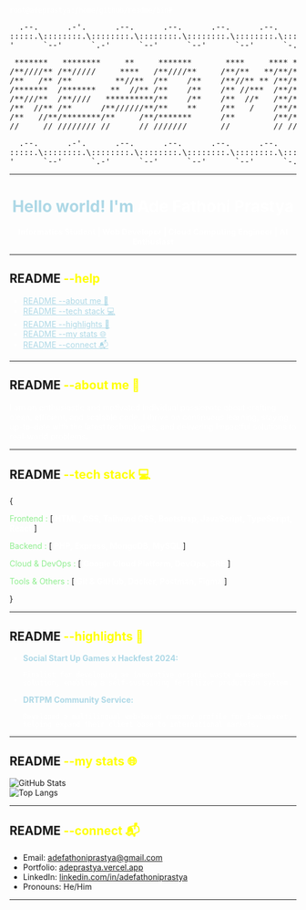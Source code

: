 <code style="color:white">
root@adeprastya:/home/github/readme/bin#
</code>

<pre style="text-align: right;">
  .--.      .-'.      .--.      .--.      .--.      .--.      .`-.      .--.
:::::.\::::::::.\::::::::.\::::::::.\::::::::.\::::::::.\::::::::.\::::::::.\
'      `--'      `.-'      `--'      `--'      `--'      `-.'      `--'      `
</pre>

<center>
<pre>
 *******   ********     **     *******       ****     **** ********
/**////** /**/////     ****   /**////**     /**/**   **/**/**///// 
/**   /** /**         **//**  /**    /**    /**//** ** /**/**      
/*******  /*******   **  //** /**    /**    /** //***  /**/******* 
/**///**  /**////   **********/**    /**    /**  //*   /**/**////  
/**  //** /**      /**//////**/**    **     /**   /    /**/**      
/**   //**/********/**     /**/*******      /**        /**/********
//     // //////// //      // ///////       //         // ////////  
</pre>
</center>

<pre style="text-align: left;">
  .--.      .-'.      .--.      .--.      .--.      .--.      .`-.      .--.
:::::.\::::::::.\::::::::.\::::::::.\::::::::.\::::::::.\::::::::.\::::::::.\
'      `--'      `.-'      `--'      `--'      `--'      `-.'      `--'      `
</pre>

---

<center>
  <h1 style="color:lightblue">Hello world! I'm 
    <span style="color:white">Ade Fathoni Prastya</span>
  </h1>

  <strong>
    <p style="color:white">Informatics Student | Web Developer | Cloud Computing Engineer | AI Enthusiast</p>
  </strong>
</center>

---

<h2>README <span style="color:yellow">--help</span></h2>

<ul style="color: white;">
  <li><a href="#about-me" style="color:lightblue">README --about me 🌟</a></li>
  <li><a href="#tech-stack" style="color:lightblue">README --tech stack 💻 </a></li>
  <li><a href="#highlights" style="color:lightblue">README --highlights 🎯</a></li>
  <li><a href="#my-stats" style="color:lightblue">README --my stats 🌐</a></li>
  <li><a href="#connect" style="color:lightblue">README --connect 📬</a></li>
</ul>

---

<h2 id="about-me">README <span style="color:yellow">--about me 🌟</span></h2>

<p style="color:white">I am an enthusiastic and motivated individual passionate about crafting clean, efficient, and scalable code. I thrive on continuous learning, staying up-to-date with the latest technologies, and delivering impactful solutions to real-world problems.
</p>

---

<h2 id="tech-stack">README <span style="color:yellow">--tech stack 💻</span></h2>

<p>{

<span style="color:lightgreen">Frontend :</span>
[
<strong style="color:white">HTML, CSS, Tailwind CSS, Bootstrap, JavaScript, TypeScript, React</strong>
]

<span style="color:lightgreen">Backend :</span>
[
<strong style="color:white">PHP, Express, MongoDB, MySQL</strong>
]

<span style="color:lightgreen">Cloud & DevOps :</span>
[
<strong style="color:white">Google Cloud Platform, DevOps, SRE</strong>
]

<span style="color:lightgreen">Tools & Others :</span>
[
<strong style="color:white">Git & GitHub, Docker, Postman, Figma</strong>
]

}</p>

---

<h2 id="highlights">README <span style="color:yellow">--highlights 🎯</span></h2>

<ul style="color:white">
  <li>
    <strong style="color:lightblue">Social Start Up Games x Hackfest 2024:</strong>
    
    Finalist for developing an innovative organic waste management solution, enabling a self-sustaining fertilizer production system.
  </li>

  <li>
    <strong style="color:lightblue">DRTPM Community Service:</strong>
  
    Developed a multilingual web-based company profile for Bambupacet, helping expand their client base to international markets.
  </li>
</ul>

---

<h2 id="my-stats">README <span style="color:yellow">--my stats 🌐</span></h2>

![GitHub Stats](https://github-readme-stats.vercel.app/api?username=adeprastya&show_icons=true&theme=radical)  
![Top Langs](https://github-readme-stats.vercel.app/api/top-langs/?username=adeprastya&layout=compact&theme=radical)

---

<h2 id="connect">README <span style="color:yellow">--connect 📬</span></h2>

- Email: [adefathoniprastya@gmail.com](mailto:adefathoniprastya@gmail.com)
- Portfolio: [adeprastya.vercel.app](http://adeprastya.vercel.app)
- LinkedIn: [linkedin.com/in/adefathoniprastya](http://linkedin.com/in/adefathoniprastya)
- Pronouns: He/Him

---

</code>
